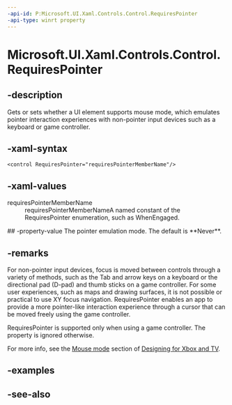 ```yaml
---
-api-id: P:Microsoft.UI.Xaml.Controls.Control.RequiresPointer
-api-type: winrt property
---
```


<!-- Property syntax
public Windows.UI.Xaml.Controls.RequiresPointer RequiresPointer { get;  set; }
-->

# Microsoft.UI.Xaml.Controls.Control.RequiresPointer

## -description

Gets or sets whether a UI element supports mouse mode, which emulates pointer interaction experiences with non-pointer input devices such as a keyboard or game controller.

## -xaml-syntax
```xaml
<control RequiresPointer="requiresPointerMemberName"/>
```

## -xaml-values

<dl><dt>requiresPointerMemberName</dt><dd>requiresPointerMemberNameA named constant of the RequiresPointer enumeration, such as WhenEngaged.</dd>
</dl>
## -property-value
The pointer emulation mode. The default is **Never**.

## -remarks

For non-pointer input devices, focus is moved between controls through a variety of methods, such as the Tab and arrow keys on a keyboard or the directional pad (D-pad) and thumb sticks on a game controller. For some user experiences, such as maps and drawing surfaces, it is not possible or practical to use XY focus navigation. RequiresPointer enables an app to provide a more pointer-like interaction experience through a cursor that can be moved freely using the game controller.

RequiresPointer is supported only when using a game controller. The property is ignored otherwise.

For more info, see the [Mouse mode](/windows/uwp/input-and-devices/designing-for-tv) section of [Designing for Xbox and TV](/windows/uwp/input-and-devices/designing-for-tv).

## -examples

## -see-also
